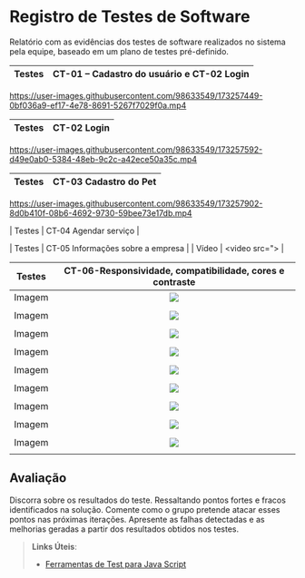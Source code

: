 # Registro de Testes de Software

Relatório com as evidências dos testes de software realizados no sistema pela equipe, baseado em um plano de testes pré-definido.

| Testes 	| CT-01 – Cadastro do usuário e CT-02 Login   |
|:---:	|:---:	|


https://user-images.githubusercontent.com/98633549/173257449-0bf036a9-ef17-4e78-8691-5267f7029f0a.mp4

| Testes 	| CT-02 Login |
|:---:	|:---:	|


https://user-images.githubusercontent.com/98633549/173257592-d49e0ab0-5384-48eb-9c2c-a42ece50a35c.mp4




| Testes 	| CT-03 Cadastro do Pet	|
|:---:	|:---:	|



https://user-images.githubusercontent.com/98633549/173257902-8d0b410f-08b6-4692-9730-59bee73e17db.mp4



| Testes 	| CT-04 Agendar serviço |


| Testes 	| CT-05 Informações sobre a empresa	|
|	Vídeo 	| <video src="> |

  
| Testes 	| CT-06-Responsividade, compatibilidade, cores e contraste | 
|:---:	|:---:	|
|	Imagem | ![](https://github.com/ICEI-PUC-Minas-PMV-ADS/CaoPortado/blob/main/docs/img/dropdown%20servicos%20galaxy%20s8%20CT-06.png) |
|  	|  	|
|	Imagem | ![](https://github.com/ICEI-PUC-Minas-PMV-ADS/CaoPortado/blob/main/docs/img/login%20galaxy%20S8%20CT-06.png) |
|  	|  	|
|	Imagem | ![](https://github.com/ICEI-PUC-Minas-PMV-ADS/CaoPortado/blob/main/docs/img/perfil%20do%20usu%C3%A1rio%20-%20galaxy%20S8%20CT-06.png) |
|  	|  	|
|	Imagem | ![](https://github.com/ICEI-PUC-Minas-PMV-ADS/CaoPortado/blob/main/docs/img/Perfil%20do%20pet%20Galaxy%20S8%20CT-06.png) |
|  	|  	|
|	Imagem | ![](https://github.com/ICEI-PUC-Minas-PMV-ADS/CaoPortado/blob/main/docs/img/MENU-NAVBAR%20GALAXYS8%20CT-06.png) |
|  	|  	|
|	Imagem | ![](https://github.com/ICEI-PUC-Minas-PMV-ADS/CaoPortado/blob/main/docs/img/cadastro%20usuario%20iphone%20se%20CT-06.png) |
 |  	|  	|
|	Imagem | ![](https://github.com/ICEI-PUC-Minas-PMV-ADS/CaoPortado/blob/main/docs/img/agendamento%20Galaxy%20s8%20CT-06.png) |
|  	|  	|
|	Imagem | ![](https://github.com/ICEI-PUC-Minas-PMV-ADS/CaoPortado/blob/main/docs/img/video%20playlist%20galaxy%20s8%20CT-06.png) |
|  	|  	|
|	Imagem | ![](https://github.com/ICEI-PUC-Minas-PMV-ADS/CaoPortado/blob/main/docs/img/galeria%20de%20fotos%20s8%20CT-06.png) |
|  	|  	|
  
  
## Avaliação

Discorra sobre os resultados do teste. Ressaltando pontos fortes e fracos identificados na solução. Comente como o grupo pretende atacar esses pontos nas próximas iterações. Apresente as falhas detectadas e as melhorias geradas a partir dos resultados obtidos nos testes.

> **Links Úteis**:
> - [Ferramentas de Test para Java Script](https://geekflare.com/javascript-unit-testing/)
